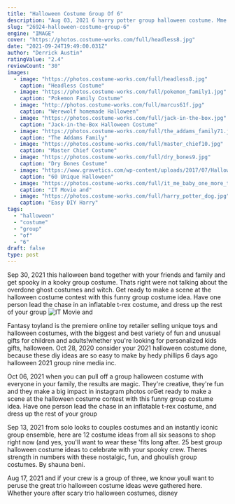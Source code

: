 ```yaml
---
title: "Halloween Costume Group Of 6"
description: "Aug 03, 2021 6 harry potter group halloween costume. Mme j wu. You'll siriusly win halloween with a dumble-adorable harry potter theme for your group costume. Look closelythere's even a costume idea for your dog in there! see more at @missmalot. Shop gryffindor scarf . 7 hydro flask group costume."
slug: "26924-halloween-costume-group-6"
engine: "IMAGE"
cover: "https://photos.costume-works.com/full/headless8.jpg"
date: "2021-09-24T19:49:00.031Z"
author: "Derrick Austin"
ratingValue: "2.4"
reviewCount: "30"
images:
  - image: "https://photos.costume-works.com/full/headless8.jpg"
    caption: "Headless Costume"
  - image: "https://photos.costume-works.com/full/pokemon_family1.jpg"
    caption: "Pokemon Family Costume"
  - image: "http://photos.costume-works.com/full/marcus61f.jpg"
    caption: "Werewolf homemade Halloween"
  - image: "https://photos.costume-works.com/full/jack-in-the-box.jpg"
    caption: "Jack-in-the-Box Halloween Costume"
  - image: "https://photos.costume-works.com/full/the_addams_family71.jpg"
    caption: "The Addams Family"
  - image: "https://photos.costume-works.com/full/master_chief10.jpg"
    caption: "Master Chief Costume"
  - image: "https://photos.costume-works.com/full/dry_bones9.jpg"
    caption: "Dry Bones Costume"
  - image: "https://www.gravetics.com/wp-content/uploads/2017/07/Halloween-Costumes-Ideas-2017.jpg"
    caption: "60 Unique Halloween"
  - image: "https://photos.costume-works.com/full/it_me_baby_one_more_time.jpg"
    caption: "IT Movie and"
  - image: "https://photos.costume-works.com/full/harry_potter_dog.jpg"
    caption: "Easy DIY Harry"
tags:
  - "halloween"
  - "costume"
  - "group"
  - "of"
  - "6"
draft: false
type: post
---
```


Sep 30, 2021 this halloween band together with your friends and family and get spooky in a kooky group costume. Thats right  were not talking about the overdone ghost costumes and witch. Get ready to make a scene at the halloween costume contest with this funny group costume idea. Have one person lead the chase in an inflatable t-rex costume, and dress up the rest of your group
![IT Movie and](https://photos.costume-works.com/full/it_me_baby_one_more_time.jpg "IT Movie and")

Fantasy toyland is the premiere online toy retailer selling unique toys and halloween costumes, with the biggest and best variety of fun and unusual gifts for children and adults!whether you&#39;re looking for personalized kids gifts, halloween. Oct 28, 2020 consider your 2021 halloween costume done, because these diy ideas are so easy to make by hedy phillips 6 days ago halloween  2021 group nine media inc.
<!--inArticleAds-->

<!--galleryOne-->

Oct 06, 2021 when you can pull off a group halloween costume with everyone in your family, the results are magic. They're creative, they're fun and they make a big impact in instagram photos orGet ready to make a scene at the halloween costume contest with this funny group costume idea. Have one person lead the chase in an inflatable t-rex costume, and dress up the rest of your group
<!--inArticleAds-->

<!--galleryTwo-->

Sep 13, 2021 from solo looks to couples costumes and an instantly iconic group ensemble, here are 12 costume ideas from all six seasons to shop right now (and yes, you'll want to wear these 'fits long after. 25 best group halloween costume ideas to celebrate with your spooky crew. Theres strength in numbers with these nostalgic, fun, and ghoulish group costumes. By shauna beni.
<!--galleryThree-->

Aug 17, 2021 and if your crew is a group of three, we know youll want to peruse the great trio halloween costume ideas weve gathered here. Whether youre after scary trio halloween costumes, disney